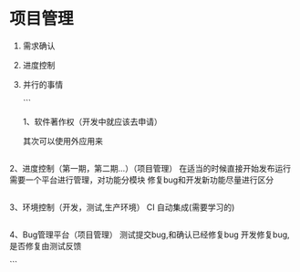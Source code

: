 # 项目管理

1. 需求确认
2. 进度控制
3. 并行的事情

   \`\`\`

   1、软件著作权（开发中就应该去申请）

   其次可以使用外应用来

```text

```

2、进度控制（第一期，第二期...）（项目管理） 在适当的时候直接开始发布运行 需要一个平台进行管理，对功能分模块 修复bug和开发新功能尽量进行区分

```text

```

3、环境控制（开发，测试,生产环境） CI 自动集成\(需要学习的\)

```text

```

4、Bug管理平台（项目管理） 测试提交bug,和确认已经修复bug 开发修复bug,是否修复由测试反馈

\`\`\`


